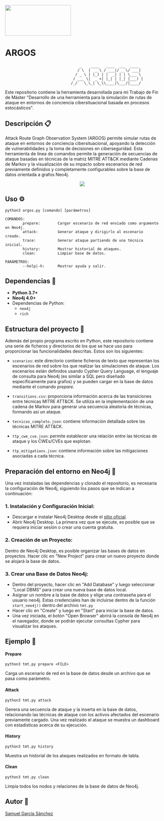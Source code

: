 <img src="https://user-images.githubusercontent.com/78796980/168422761-4be1d1b5-c065-4f44-86d7-44d346971897.png" width="215" height="100">


# ARGOS

                                      _    ____   ____  ___  ____
                                     / \  |  _ \ / ___|/ _ \/ ___|
                                    / _ \ | |_) | |  _| | | \___ \
                                   / ___ \|  _ <| |_| | |_| |___) |
                                  /_/   \_\_| \_\\____|\___/|____/


Este repositorio contiene la herramienta desarrollada para mi Trabajo de Fin de Máster "Desarrollo de una herramienta para la simulación de rutas de ataque en entornos de conciencia cibersituacional basada en procesos estocásticos".


## Descripción :clipboard:
Attack Route Graph Observation System (ARGOS) permite simular rutas de ataque en entornos de conciencia cibersituacional, apoyando la detección de vulnerabilidades y la toma de decisiones en ciberseguridad. Esta herramienta de línea de comandos permite la generación de secuencias de ataque basadas en técnicas de la matriz MITRE ATT&CK mediante Cadenas de Markov y la visualización de su impacto sobre escenarios de red previamente definidos y completamente configurables sobre la base de datos orientada a grafos Neo4j.

<p align="center">
  <img src="https://github.com/user-attachments/assets/710bcfae-f648-4ab4-a7af-af877c413d3c"/>
</p>

## Uso :gear:

```
python3 argos.py [comando] [parámetros]

COMANDOS:
        prepare:        Cargar escenario de red enviado como argumento en Neo4j.
        attack:         Generar ataque y dirigirlo al escenario creado.
        trace:          Generar ataque partiendo de una técnica inicial.
        history:        Mostrar historial de ataques.
        clean:          Limpiar base de datos.

PARÁMETROS:
        --help|-h:      Mostrar ayuda y salir.
```

## Dependencias :bookmark:
- **Python 3.7+**
- **Neo4j 4.0+**
- Dependencias de Python:
  - `neo4j`
  - `rich`

## Estructura del proyecto :open_file_folder:

Además del propio programa escrito en Python, este repositorio contiene una serie de ficheros y directorios de los que se hace uso para proporcionar las funcionalidades descritas. Estos son los siguientes:

- `scenarios`: este directorio contiene ficheros de texto que representan los escenarios de red sobre los que realizar las simulaciones de ataque. Los escenarios están definidos usando Cypher Query Language, el lenguaje de consulta para Neo4j (es similar a SQL pero diseñado específicamente para grafos) y se pueden cargar en la base de datos mediante el comando *prepare*.
  
- `transitions.csv`: proporciona información acerca de las transiciones entre técnicas MITRE ATT&CK. Se utiliza en la implementación de una cadena de Markov para generar una secuencia aleatoria de técnicas, formando así un ataque.
  
- `tecnicas_completo.json`: contiene información detallada sobre las técnicas MITRE ATT&CK.

- `ttp_cwe_cve.json`: permite establecer una relación entre las técnicas de ataque y los CWEs/CVEs que explotan.
  
- `ttp_mitigations.json`: contiene información sobre las mitigaciones asociadas a cada técnica.

## Preparación del entorno en Neo4j :wrench:
Una vez instaladas las dependencias y clonado el repositorio, es necesaria la configuración de Neo4j, siguiendo los pasos que se indican a continuación:

### 1. Instalación y Configuración Inicial:

- Descargar e instalar Neo4j Desktop desde el [sitio oficial](https://neo4j.com/download/).
- Abrir Neo4j Desktop. La primera vez que se ejecute, es posible que se requiera iniciar sesión o crear una cuenta gratuita.

### 2. Creación de un Proyecto:

Dentro de Neo4j Desktop, es posible organizar las bases de datos en proyectos. Hacer clic en "New Project" para crear un nuevo proyecto donde se alojará la base de datos.

### 3. Crear una Base de Datos Neo4j:

- Dentro del proyecto, hacer clic en "Add Database" y luego seleccionar "Local DBMS" para crear una nueva base de datos local.
- Asignar un nombre a la base de datos y elige una contraseña para el usuario neo4j. Estas credenciales han de incluirse dentro de la función `start_neo4j()` dentro del archivo `tmt.py`
- Hacer clic en "Create" y luego en "Start" para iniciar la base de datos.
- Una vez iniciada, el botón "Open Browser" abrirá la consola de Neo4j en el navegador, donde se podrán ejecutar consultas Cypher para visualizar los ataques.

## Ejemplo 🚀

#### Prepare
`python3 tmt.py prepare <FILE>`

Carga un escenario de red en la base de datos desde un archivo que se pasa como parámetro.

#### Attack
`python3 tmt.py attack`

Genera una secuencia de ataque y la inserta en la base de datos, relacionando las técnicas de ataque con los activos afectados del escenario previamente cargado. Una vez realizado el ataque se muestra un dashboard con estadísticas acerca de su ejecución.

#### History
`python3 tmt.py history`

Muestra un historial de los ataques realizados en formato de tabla.

#### Clean
`python3 tmt.py clean`

Limpia todos los nodos y relaciones de la base de datos de Neo4j.


## Autor :art:
[Samuel García Sánchez](https://github.com/samugs13)
